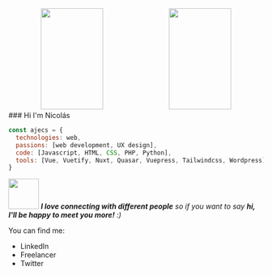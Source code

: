 <div id="header" align="center">
    <img width="49.5%" height="200" src="https://img.freepik.com/premium-photo/ui-ux-representations-with-smartphone_23-2150201879.jpg?w=1060">
    <img width="49.5%" height="200" src="https://img.freepik.com/free-photo/turned-gray-laptop-computer_400718-47.jpg?t=st=1710896928~exp=1710900528~hmac=735fc27114527020b23f8d389109fa3721eb97f805d3a47d64f0240627972095&w=900">
</div>
### Hi I'm Nicolás

```javascript
const ajecs = {
  technologies: web,
  passions: [web development, UX design],
  code: [Javascript, HTML, CSS, PHP, Python],
  tools: [Vue, Vuetify, Nuxt, Quasar, Vuepress, Tailwindcss, Wordpress],
}
```

<img src="" width="60"> <em><b>I love connecting with different people</b> so if you want to say <b>hi, I'll be happy to meet you more!</b> :)</em>

You can find me:
- LinkedIn
- Freelancer
- Twitter


<!--
**Ajecs/Ajecs** is a ✨ _special_ ✨ repository because its `README.md` (this file) appears on your GitHub profile.

Here are some ideas to get you started:

- 🔭 I’m currently working on ...
- 🌱 I’m currently learning ...
- 👯 I’m looking to collaborate on ...
- 🤔 I’m looking for help with ...
- 💬 Ask me about ...
- 📫 How to reach me: ...
- 😄 Pronouns: ...
- ⚡ Fun fact: ...
-->

